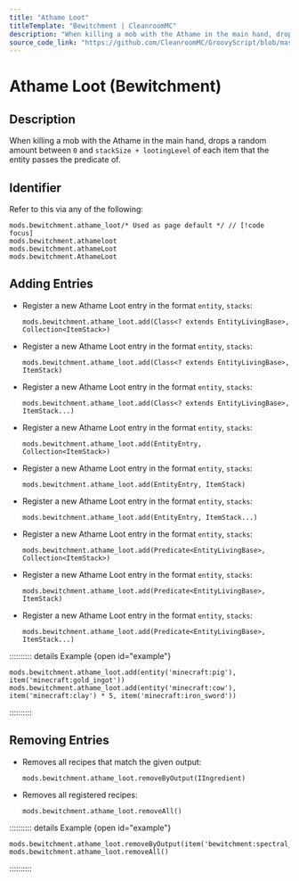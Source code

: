 ```yaml
---
title: "Athame Loot"
titleTemplate: "Bewitchment | CleanroomMC"
description: "When killing a mob with the Athame in the main hand, drops a random amount between `0` and `stackSize + lootingLevel` of each item that the entity passes the predicate of."
source_code_link: "https://github.com/CleanroomMC/GroovyScript/blob/master/src/main/java/com/cleanroommc/groovyscript/compat/mods/bewitchment/AthameLoot.java"
---
```


# Athame Loot (Bewitchment)

## Description

When killing a mob with the Athame in the main hand, drops a random amount between `0` and `stackSize + lootingLevel` of each item that the entity passes the predicate of.

## Identifier

Refer to this via any of the following:

```groovy:no-line-numbers {1}
mods.bewitchment.athame_loot/* Used as page default */ // [!code focus]
mods.bewitchment.athameloot
mods.bewitchment.athameLoot
mods.bewitchment.AthameLoot
```


## Adding Entries

- Register a new Athame Loot entry in the format `entity`, `stacks`:

    ```groovy:no-line-numbers
    mods.bewitchment.athame_loot.add(Class<? extends EntityLivingBase>, Collection<ItemStack>)
    ```

- Register a new Athame Loot entry in the format `entity`, `stacks`:

    ```groovy:no-line-numbers
    mods.bewitchment.athame_loot.add(Class<? extends EntityLivingBase>, ItemStack)
    ```

- Register a new Athame Loot entry in the format `entity`, `stacks`:

    ```groovy:no-line-numbers
    mods.bewitchment.athame_loot.add(Class<? extends EntityLivingBase>, ItemStack...)
    ```

- Register a new Athame Loot entry in the format `entity`, `stacks`:

    ```groovy:no-line-numbers
    mods.bewitchment.athame_loot.add(EntityEntry, Collection<ItemStack>)
    ```

- Register a new Athame Loot entry in the format `entity`, `stacks`:

    ```groovy:no-line-numbers
    mods.bewitchment.athame_loot.add(EntityEntry, ItemStack)
    ```

- Register a new Athame Loot entry in the format `entity`, `stacks`:

    ```groovy:no-line-numbers
    mods.bewitchment.athame_loot.add(EntityEntry, ItemStack...)
    ```

- Register a new Athame Loot entry in the format `entity`, `stacks`:

    ```groovy:no-line-numbers
    mods.bewitchment.athame_loot.add(Predicate<EntityLivingBase>, Collection<ItemStack>)
    ```

- Register a new Athame Loot entry in the format `entity`, `stacks`:

    ```groovy:no-line-numbers
    mods.bewitchment.athame_loot.add(Predicate<EntityLivingBase>, ItemStack)
    ```

- Register a new Athame Loot entry in the format `entity`, `stacks`:

    ```groovy:no-line-numbers
    mods.bewitchment.athame_loot.add(Predicate<EntityLivingBase>, ItemStack...)
    ```

:::::::::: details Example {open id="example"}
```groovy:no-line-numbers
mods.bewitchment.athame_loot.add(entity('minecraft:pig'), item('minecraft:gold_ingot'))
mods.bewitchment.athame_loot.add(entity('minecraft:cow'), item('minecraft:clay') * 5, item('minecraft:iron_sword'))
```

::::::::::

## Removing Entries

- Removes all recipes that match the given output:

    ```groovy:no-line-numbers
    mods.bewitchment.athame_loot.removeByOutput(IIngredient)
    ```

- Removes all registered recipes:

    ```groovy:no-line-numbers
    mods.bewitchment.athame_loot.removeAll()
    ```

:::::::::: details Example {open id="example"}
```groovy:no-line-numbers
mods.bewitchment.athame_loot.removeByOutput(item('bewitchment:spectral_dust'))
mods.bewitchment.athame_loot.removeAll()
```

::::::::::
